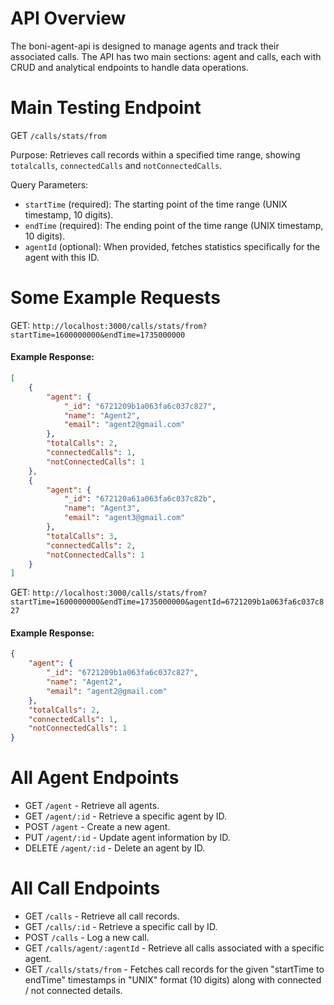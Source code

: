 # API Overview
The boni-agent-api is designed to manage agents and track their associated calls. The API has two main sections: agent and calls, each with CRUD and analytical endpoints to handle data operations.

# Main Testing Endpoint
GET `/calls/stats/from` <br>

Purpose: Retrieves call records within a specified time range, showing `totalcalls`, `connectedCalls` and `notConnectedCalls`. <br>

Query Parameters:
- `startTime` (required): The starting point of the time range (UNIX timestamp, 10 digits).
- `endTime` (required): The ending point of the time range (UNIX timestamp, 10 digits).
- `agentId` (optional): When provided, fetches statistics specifically for the agent with this ID.

# Some Example Requests
GET: `http://localhost:3000/calls/stats/from?startTime=1600000000&endTime=1735000000`
#### Example Response:
```json
[
    {
        "agent": {
            "_id": "6721209b1a063fa6c037c827",
            "name": "Agent2",
            "email": "agent2@gmail.com"
        },
        "totalCalls": 2,
        "connectedCalls": 1,
        "notConnectedCalls": 1
    },
    {
        "agent": {
            "_id": "672120a61a063fa6c037c82b",
            "name": "Agent3",
            "email": "agent3@gmail.com"
        },
        "totalCalls": 3,
        "connectedCalls": 2,
        "notConnectedCalls": 1
    }
]
```
GET: `http://localhost:3000/calls/stats/from?startTime=1600000000&endTime=1735000000&agentId=6721209b1a063fa6c037c827`
#### Example Response:
```json
{
    "agent": {
        "_id": "6721209b1a063fa6c037c827",
        "name": "Agent2",
        "email": "agent2@gmail.com"
    },
    "totalCalls": 2,
    "connectedCalls": 1,
    "notConnectedCalls": 1
}
```


# All Agent Endpoints
- GET `/agent` - Retrieve all agents.
- GET `/agent/:id` - Retrieve a specific agent by ID.
- POST `/agent` - Create a new agent.
- PUT `/agent/:id` - Update agent information by ID.
- DELETE `/agent/:id` - Delete an agent by ID.

# All Call Endpoints
- GET `/calls` - Retrieve all call records.
- GET `/calls/:id` - Retrieve a specific call by ID.
- POST `/calls` - Log a new call.
- GET `/calls/agent/:agentId` - Retrieve all calls associated with a specific agent.
- GET `/calls/stats/from` - Fetches call records for the given "startTime to endTime" timestamps in "UNIX" format (10 digits) along with connected / not connected details.

